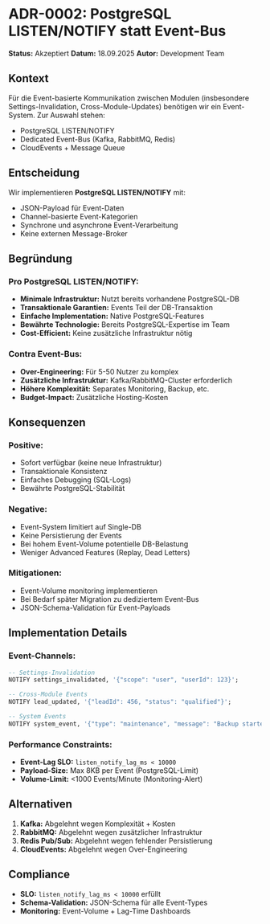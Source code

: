 # ADR-0002: PostgreSQL LISTEN/NOTIFY statt Event-Bus

**Status:** Akzeptiert
**Datum:** 18.09.2025
**Autor:** Development Team

## Kontext

Für die Event-basierte Kommunikation zwischen Modulen (insbesondere Settings-Invalidation, Cross-Module-Updates) benötigen wir ein Event-System. Zur Auswahl stehen:
- PostgreSQL LISTEN/NOTIFY
- Dedicated Event-Bus (Kafka, RabbitMQ, Redis)
- CloudEvents + Message Queue

## Entscheidung

Wir implementieren **PostgreSQL LISTEN/NOTIFY** mit:
- JSON-Payload für Event-Daten
- Channel-basierte Event-Kategorien
- Synchrone und asynchrone Event-Verarbeitung
- Keine externen Message-Broker

## Begründung

### Pro PostgreSQL LISTEN/NOTIFY:
- **Minimale Infrastruktur:** Nutzt bereits vorhandene PostgreSQL-DB
- **Transaktionale Garantien:** Events Teil der DB-Transaktion
- **Einfache Implementation:** Native PostgreSQL-Features
- **Bewährte Technologie:** Bereits PostgreSQL-Expertise im Team
- **Cost-Efficient:** Keine zusätzliche Infrastruktur nötig

### Contra Event-Bus:
- **Over-Engineering:** Für 5-50 Nutzer zu komplex
- **Zusätzliche Infrastruktur:** Kafka/RabbitMQ-Cluster erforderlich
- **Höhere Komplexität:** Separates Monitoring, Backup, etc.
- **Budget-Impact:** Zusätzliche Hosting-Kosten

## Konsequenzen

### Positive:
- Sofort verfügbar (keine neue Infrastruktur)
- Transaktionale Konsistenz
- Einfaches Debugging (SQL-Logs)
- Bewährte PostgreSQL-Stabilität

### Negative:
- Event-System limitiert auf Single-DB
- Keine Persistierung der Events
- Bei hohem Event-Volume potentielle DB-Belastung
- Weniger Advanced Features (Replay, Dead Letters)

### Mitigationen:
- Event-Volume monitoring implementieren
- Bei Bedarf später Migration zu dediziertem Event-Bus
- JSON-Schema-Validation für Event-Payloads

## Implementation Details

### Event-Channels:
```sql
-- Settings-Invalidation
NOTIFY settings_invalidated, '{"scope": "user", "userId": 123}';

-- Cross-Module Events
NOTIFY lead_updated, '{"leadId": 456, "status": "qualified"}';

-- System Events
NOTIFY system_event, '{"type": "maintenance", "message": "Backup started"}';
```

### Performance Constraints:
- **Event-Lag SLO:** `listen_notify_lag_ms < 10000`
- **Payload-Size:** Max 8KB per Event (PostgreSQL-Limit)
- **Volume-Limit:** <1000 Events/Minute (Monitoring-Alert)

## Alternativen

1. **Kafka:** Abgelehnt wegen Komplexität + Kosten
2. **RabbitMQ:** Abgelehnt wegen zusätzlicher Infrastruktur
3. **Redis Pub/Sub:** Abgelehnt wegen fehlender Persistierung
4. **CloudEvents:** Abgelehnt wegen Over-Engineering

## Compliance

- **SLO:** `listen_notify_lag_ms < 10000` erfüllt
- **Schema-Validation:** JSON-Schema für alle Event-Types
- **Monitoring:** Event-Volume + Lag-Time Dashboards